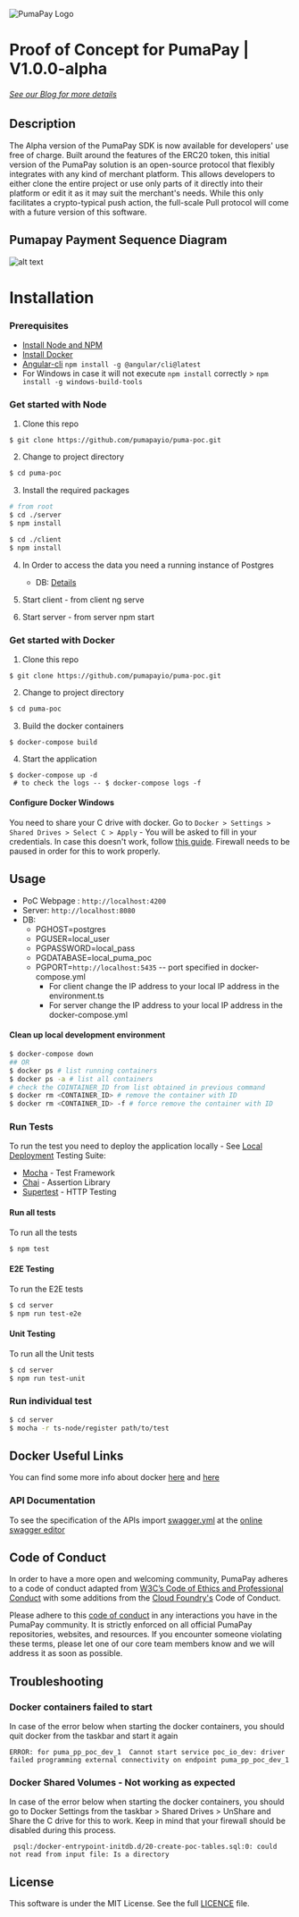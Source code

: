 ![PumaPay Logo](diagrams/pumapay02.png "PumaPay")


# Proof of Concept for PumaPay | V1.0.0-alpha
###### [See our Blog for more details](https://blog.pumapay.io/pumapay-sdk-version-1-0-is-up/)

## Description
The Alpha version of the PumaPay SDK is now available for developers' use free of charge. Built around the features of the ERC20 token, this initial version of the PumaPay solution is an open-source protocol that flexibly integrates with any kind of merchant platform. This allows developers to either clone the entire project or use only parts of it directly into their platform or edit it as it may suit the merchant's needs. While this only facilitates a crypto-typical push action, the full-scale Pull protocol will come with a future version of this software.

## Pumapay Payment Sequence Diagram
![alt text](diagrams/UML_Diagram.png "Pumapay Payment UML Diagram")
# Installation

### Prerequisites
* [Install Node and NPM](https://www.npmjs.com/get-npm)
* [Install Docker](https://docs.docker.com/engine/installation/)
* [Angular-cli](https://github.com/angular/angular-cli) `npm install -g @angular/cli@latest`
* For Windows in case it will not execute `npm install` correctly > `npm install -g windows-build-tools`

### Get started with Node
1.  Clone this repo
```git
$ git clone https://github.com/pumapayio/puma-poc.git
```
2.  Change to project directory

```bash
$ cd puma-poc
```
3.  Install the required packages

```bash
# from root
$ cd ./server
$ npm install

$ cd ./client
$ npm install
```
4. In Order to access the data you need a running instance of Postgres 
    * DB: [Details](#usage) 

5. Start client - from client ng serve

6. Start server - from server npm start

### Get started with Docker
1.  Clone this repo

```git
$ git clone https://github.com/pumapayio/puma-poc.git
```
2.  Change to project directory

```bash
$ cd puma-poc
```
3.  Build the docker containers

```docker
$ docker-compose build
```
4.  Start the application

```docker
$ docker-compose up -d
 # to check the logs -- $ docker-compose logs -f
```
#### Configure Docker Windows
You need to share your C drive with docker. Go to `Docker > Settings > Shared Drives > Select C > Apply` - You will be asked to fill in your credentials.
In case this doesn't work, follow [this guide](https://blogs.msdn.microsoft.com/stevelasker/2016/06/14/configuring-docker-for-windows-volumes/). Firewall needs to be paused in order for this to work properly.

## Usage 
* PoC Webpage : `http://localhost:4200`
* Server: `http://localhost:8080`
* DB:
    * PGHOST=postgres
    * PGUSER=local_user
    * PGPASSWORD=local_pass
    * PGDATABASE=local_puma_poc
    * PGPORT=`http://localhost:5435` -- port specified in docker-compose.yml 
      - For client change the IP address to your local IP address in the environment.ts  
      - For server change the IP address to your local IP address in the docker-compose.yml

#### Clean up local development environment
```bash
$ docker-compose down
## OR
$ docker ps # list running containers
$ docker ps -a # list all containers
# check the COINTAINER_ID from list obtained in previous command
$ docker rm <CONTAINER_ID> # remove the container with ID
$ docker rm <CONTAINER_ID> -f # force remove the container with ID
```

### Run Tests
To run the test you need to deploy the application locally - See [Local Deployment](#local-deployment)
Testing Suite:

* [Mocha](https://mochajs.org/) - Test Framework
* [Chai](http://www.chaijs.com/) - Assertion Library
* [Supertest](https://github.com/visionmedia/supertest) - HTTP Testing

#### Run all tests
To run all the tests

```bash
$ npm test
```

#### E2E Testing
To run the E2E tests

```bash
$ cd server
$ npm run test-e2e
```

#### Unit Testing
To run all the Unit tests

```bash
$ cd server
$ npm run test-unit
```

### Run individual test

```bash
$ cd server
$ mocha -r ts-node/register path/to/test
```

## Docker Useful Links
You can find some more info about docker [here](https://github.com/wsargent/docker-cheat-sheet) and [here](https://medium.com/statuscode/dockercheatsheet-9730ce03630d)

### API Documentation
To see the specification of the APIs import [swagger.yml](./swagger.yml) at the [online swagger editor](https://editor.swagger.io)

## Code of Conduct
In order to have a more open and welcoming community, PumaPay adheres to a code of conduct adapted from [W3C’s Code of Ethics and Professional Conduct](https://www.w3.org/Consortium/cepc) with some additions from the [Cloud Foundry's](https://www.cloudfoundry.org/) Code of Conduct.

Please adhere to this [code of conduct](./CODE_OF_CONDUCT.md) in any interactions you have in the PumaPay community. It is strictly enforced on all official PumaPay repositories, websites, and resources. If you encounter someone violating these terms, please let one of our core team members know and we will address it as soon as possible.

## Troubleshooting
### Docker containers failed to start
In case of the error below when starting the docker containers, you should quit docker from the taskbar and start it again
```
ERROR: for puma_pp_poc_dev_1  Cannot start service poc_io_dev: driver failed programming external connectivity on endpoint puma_pp_poc_dev_1
```

### Docker Shared Volumes - Not working as expected
In case of the error below when starting the docker containers, you should go to Docker Settings from the taskbar > Shared Drives > UnShare and Share the C drive for this to work. Keep in mind that your firewall should be disabled during this process.

```
 psql:/docker-entrypoint-initdb.d/20-create-poc-tables.sql:0: could not read from input file: Is a directory
```

## License
This software is under the MIT License.
See the full [LICENCE](./LICENCE) file.
